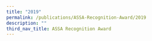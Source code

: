 ```yaml
---
title: "2019"
permalink: /publications/ASSA-Recognition-Award/2019
description: ""
third_nav_title: ASSA Recognition Award
---
```

